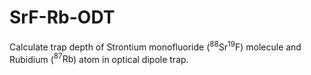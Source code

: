# SrF-Rb-ODT

Calculate trap depth of Strontium monofluoride ($^{88}\text{Sr}^{19}\text{F}$) molecule and Rubidium ($^{87}\text{Rb}$) atom in optical dipole trap.
